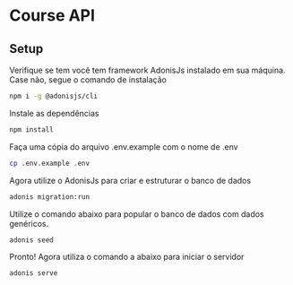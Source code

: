 # Course API

## Setup

Verifique se tem você tem framework AdonisJs instalado em sua máquina. Case não, segue o comando de instalação

```bash
npm i -g @adonisjs/cli
```

Instale as dependências

```bash
npm install
```

Faça uma cópia do arquivo .env.example com o nome de .env

```bash
cp .env.example .env
```

Agora utilize o AdonisJs para criar e estruturar o banco de dados

```bash
adonis migration:run
```

Utilize o comando abaixo para popular o banco de dados com dados genéricos.

```bash
adonis seed
```

Pronto! Agora utiliza o comando a abaixo para iniciar o servidor

```bash
adonis serve
```
